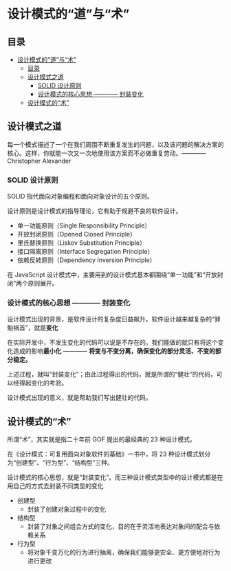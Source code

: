 # 设计模式的“道”与“术”

## 目录

- [设计模式的“道”与“术”](#设计模式的道与术)
  - [目录](#目录)
  - [设计模式之道](#设计模式之道)
    - [SOLID 设计原则](#solid-设计原则)
    - [设计模式的核心思想 ———— 封装变化](#设计模式的核心思想--封装变化)
  - [设计模式的“术”](#设计模式的术)

## 设计模式之道

每一个模式描述了一个在我们周围不断重复发生的问题，以及该问题的解决方案的核心。这样，你就能一次又一次地使用该方案而不必做重复劳动。———— Christopher Alexander

### SOLID 设计原则

SOLID 指代面向对象编程和面向对象设计的五个原则。

设计原则是设计模式的指导理论，它有助于规避不良的软件设计。

- 单一功能原则（Single Responsibility Principle）
- 开放封闭原则（Opened Closed Principle）
- 里氏替换原则（Liskov Substitution Principle）
- 接口隔离原则（Interface Segregation Principle）
- 依赖反转原则（Dependency Inversion Principle）

在 JavaScript 设计模式中，主要用到的设计模式基本都围绕“单一功能”和“开放封闭”两个原则展开。

### 设计模式的核心思想 ———— 封装变化

设计模式出现的背景，是软件设计的复杂度日益飙升。软件设计越来越复杂的“罪魁祸首”，就是**变化**

在实际开发中，不发生变化的代码可以说是不存在的。我们能做的就只有将这个变化造成的影响**最小化** ———— **将变与不变分离，确保变化的部分灵活、不变的部分稳定。**

上述过程，就叫“封装变化”；由此过程得出的代码，就是所谓的“健壮”的代码，可以经得起变化的考验。

设计模式出现的意义，就是帮助我们写出健壮的代码。

## 设计模式的“术”

所谓“术”，其实就是指二十年前 GOF 提出的最经典的 23 种设计模式。

在《设计模式：可复用面向对象软件的基础》一书中，将 23 种设计模式划分为“创建型”、“行为型”、“结构型”三种。

设计模式的核心思想，就是“封装变化”。而三种设计模式类型中的设计模式都是在用自己的方式去封装不同类型的变化

- 创建型
  - 封装了创建对象过程中的变化
- 结构型
  - 封装了对象之间组合方式的变化，目的在于灵活地表达对象间的配合与依赖关系
- 行为型
  - 将对象千变万化的行为进行抽离，确保我们能够更安全、更方便地对行为进行更改
